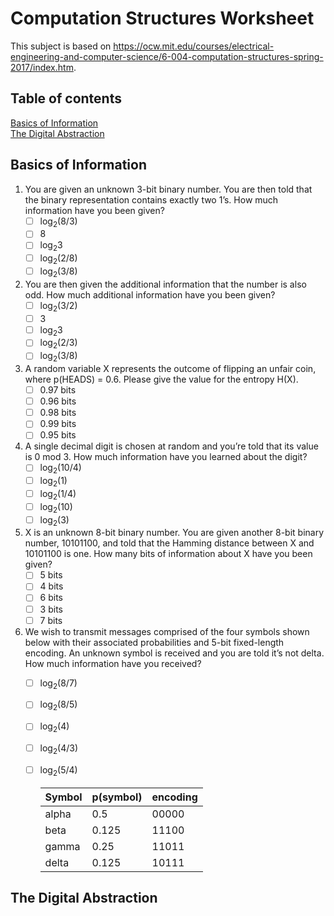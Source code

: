 # Computation Structures Worksheet

This subject is based on https://ocw.mit.edu/courses/electrical-engineering-and-computer-science/6-004-computation-structures-spring-2017/index.htm.

## Table of contents
[Basics of Information](#basics-of-information)  
[The Digital Abstraction](#the-digital-abstraction)  


## Basics of Information

1. You are given an unknown 3-bit binary number. You are then told that the binary representation contains exactly two 1’s. How much information have you been given?   
    - [ ] log<sub>2</sub>(8/3)
    - [ ] 8
    - [ ] log<sub>2</sub>3
    - [ ] log<sub>2</sub>(2/8)
    - [ ] log<sub>2</sub>(3/8)

2. You are then given the additional information that the number is also odd. How much additional information have you been given? 
    - [ ] log<sub>2</sub>(3/2)
    - [ ] 3
    - [ ] log<sub>2</sub>3
    - [ ] log<sub>2</sub>(2/3)
    - [ ] log<sub>2</sub>(3/8)

3. A random variable X represents the outcome of flipping an unfair coin, where p(HEADS) = 0.6. Please give the value for the entropy H(X).
    - [ ] 0.97 bits
    - [ ] 0.96 bits
    - [ ] 0.98 bits
    - [ ] 0.99 bits
    - [ ] 0.95 bits

4. A single decimal digit is chosen at random and you’re told that its value is 0 mod 3. How much information have you learned about the digit?
    - [ ] log<sub>2</sub>(10/4)
    - [ ] log<sub>2</sub>(1)
    - [ ] log<sub>2</sub>(1/4)
    - [ ] log<sub>2</sub>(10)
    - [ ] log<sub>2</sub>(3)

5. X is an unknown 8-bit binary number. You are given another 8-bit binary number, 10101100, and told that the Hamming distance between X and 10101100 is one. How many bits of information about X have you been given?
    - [ ] 5 bits
    - [ ] 4 bits
    - [ ] 6 bits
    - [ ] 3 bits
    - [ ] 7 bits

6. We wish to transmit messages comprised of the four symbols shown below with their associated probabilities and 5-bit fixed-length encoding. An unknown symbol is received and you are told it’s not delta. How much information have you received?
    - [ ] log<sub>2</sub>(8/7)
    - [ ] log<sub>2</sub>(8/5)
    - [ ] log<sub>2</sub>(4)
    - [ ] log<sub>2</sub>(4/3)
    - [ ] log<sub>2</sub>(5/4)

        | Symbol | p(symbol) | encoding |
        |--------|-----------|----------|
        | alpha  | 0.5       | 00000    |
        | beta   | 0.125     | 11100    |
        | gamma  | 0.25      | 11011    |
        | delta  | 0.125     | 10111    |


## The Digital Abstraction

